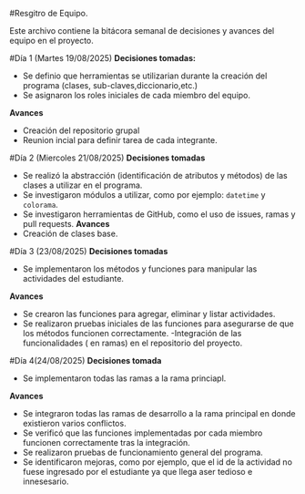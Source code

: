 #Resgitro de Equipo.

Este archivo contiene la bitácora semanal de decisiones y avances del equipo en el proyecto.

#Día 1 (Martes 19/08/2025)
**Decisiones tomadas:**
- Se definio que herramientas se utilizarian durante la creación del 
programa (clases, sub-claves,diccionario,etc.)
- Se asignaron los roles iniciales de cada miembro del equipo.

**Avances**
- Creación del repositorio grupal
- Reunion incial para definir tarea de cada integrante.

#Día 2 (Miercoles 21/08/2025)
**Decisiones tomadas**
- Se realizó la abstracción (identificación de atributos y métodos) de las clases a utilizar en el programa.
- Se investigaron módulos a utilizar, como por ejemplo: `datetime` y `colorama`.
- Se investigaron herramientas de GitHub, como el uso de issues, ramas y pull requests.
**Avances**
- Creación de clases base.

#Día 3 (23/08/2025)
**Decisiones tomadas**
- Se implementaron los métodos y funciones para manipular las actividades del estudiante.

**Avances**
- Se crearon las funciones para agregar, eliminar y listar actividades.
- Se realizaron pruebas iniciales de las funciones para asegurarse de que los métodos 
funcionen correctamente.
-Integración de las funcionalidades ( en ramas) en el repositorio del proyecto.

#Día 4(24/08/2025)
**Decisiones tomada**
- Se implementaron todas las ramas a la rama princiapl.

**Avances**
- Se integraron todas las ramas de desarrollo a la rama principal en donde existieron varios conflictos.
- Se verificó que las funciones implementadas por cada miembro funcionen correctamente
tras la integración.
- Se realizaron pruebas de funcionamiento general del programa.
- Se identificaron mejoras, como por ejemplo, que el id de la actividad no fuese
ingresado por el estudiante ya que llega aser tedioso e innesesario. 
